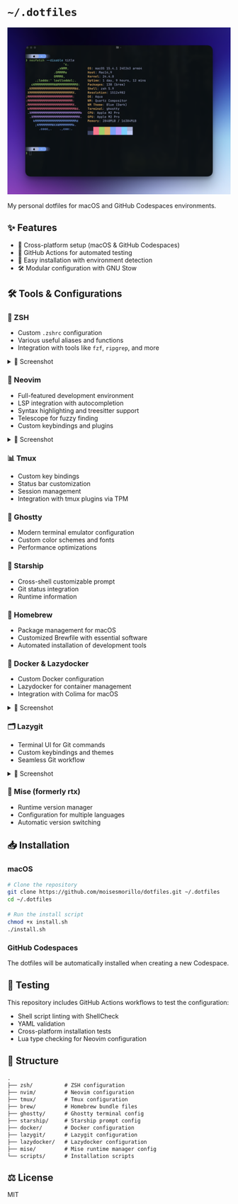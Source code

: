 # `~/.dotfiles`

<p align="center">
  <img src="screenshots/terminal.png" alt="Terminal Screenshot" width="800">
</p>

My personal dotfiles for macOS and GitHub Codespaces environments.

## ✨ Features

- 🔄 Cross-platform setup (macOS & GitHub Codespaces)
- 🧪 GitHub Actions for automated testing
- 🔧 Easy installation with environment detection
- 🛠️ Modular configuration with GNU Stow

## 🛠️ Tools & Configurations

### 🐚 ZSH

- Custom `.zshrc` configuration
- Various useful aliases and functions
- Integration with tools like `fzf`, `ripgrep`, and more

<details>
<summary>📸 Screenshot</summary>
<p align="center">
  <img src="screenshots/zsh.png" alt="ZSH Screenshot" width="800">
</p>
</details>

### 🔮 Neovim

- Full-featured development environment
- LSP integration with autocompletion
- Syntax highlighting and treesitter support
- Telescope for fuzzy finding
- Custom keybindings and plugins

<details>
<summary>📸 Screenshot</summary>
<p align="center">
  <img src="screenshots/nvim.png" alt="Neovim Screenshot" width="800">
</p>
</details>

### 📊 Tmux

- Custom key bindings
- Status bar customization
- Session management
- Integration with tmux plugins via TPM

### 👻 Ghostty

- Modern terminal emulator configuration
- Custom color schemes and fonts
- Performance optimizations

### 🚀 Starship

- Cross-shell customizable prompt
- Git status integration
- Runtime information

### 🍺 Homebrew

- Package management for macOS
- Customized Brewfile with essential software
- Automated installation of development tools

### 🐳 Docker & Lazydocker

- Custom Docker configuration
- Lazydocker for container management
- Integration with Colima for macOS

<details>
<summary>📸 Screenshot</summary>
<p align="center">
  <img src="screenshots/lazydocker.png" alt="Lazydocker Screenshot" width="800">
</p>
</details>

### 🗂️ Lazygit

- Terminal UI for Git commands
- Custom keybindings and themes
- Seamless Git workflow

<details>
<summary>📸 Screenshot</summary>
<p align="center">
  <img src="screenshots/lazygit.png" alt="Lazygit Screenshot" width="800">
</p>
</details>

### 🔄 Mise (formerly rtx)

- Runtime version manager
- Configuration for multiple languages
- Automatic version switching

## 📥 Installation

### macOS

```bash
# Clone the repository
git clone https://github.com/moisesmorillo/dotfiles.git ~/.dotfiles
cd ~/.dotfiles

# Run the install script
chmod +x install.sh
./install.sh
```

### GitHub Codespaces

The dotfiles will be automatically installed when creating a new Codespace.

## 🧪 Testing

This repository includes GitHub Actions workflows to test the configuration:

- Shell script linting with ShellCheck
- YAML validation
- Cross-platform installation tests
- Lua type checking for Neovim configuration

## 📂 Structure

```
.
├── zsh/          # ZSH configuration
├── nvim/         # Neovim configuration
├── tmux/         # Tmux configuration
├── brew/         # Homebrew bundle files
├── ghostty/      # Ghostty terminal config
├── starship/     # Starship prompt config
├── docker/       # Docker configuration
├── lazygit/      # Lazygit configuration
├── lazydocker/   # Lazydocker configuration
├── mise/         # Mise runtime manager config
└── scripts/      # Installation scripts
```

## ⚖️ License

MIT 